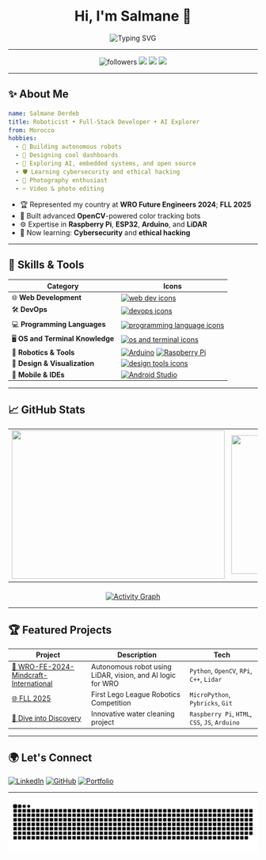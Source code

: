 <!-- Banner -->
<h1 align="center">Hi, I'm Salmane 👋</h1>
<p align="center">
  <img src="https://readme-typing-svg.herokuapp.com?color=58A6FF&size=22&center=true&vCenter=true&width=600&lines=👨‍💻+Full-Stack+Dev+%7C+Roboticist;🌍+From+Morocco%2C+Building+for+the+World;📚+Always+Learning+%26+Sharing" alt="Typing SVG">
</p>

---

<!-- Badges -->
<p align="center">
  <img src="https://img.shields.io/github/followers/salmane-derdeb?style=for-the-badge" alt="followers"/>
  <img src="https://img.shields.io/badge/Robotics-Python-informational?style=for-the-badge&logo=python&color=blue"/>
  <img src="https://img.shields.io/badge/OpenCV-ComputerVision-critical?style=for-the-badge&logo=opencv&logoColor=white"/>
  <img src="https://img.shields.io/badge/LiDAR-WRO-success?style=for-the-badge&color=green"/>
</p>

---

## ✨ About Me

```yaml
name: Salmane Derdeb
title: Roboticist • Full-Stack Developer • AI Explorer
from: Morocco
hobbies:
  - 🚗 Building autonomous robots
  - 🎨 Designing cool dashboards
  - 🧠 Exploring AI, embedded systems, and open source
  - 🛡️ Learning cybersecurity and ethical hacking
  - 📸 Photography enthusiast
  - ✂️ Video & photo editing
```

- 🏆 Represented my country at **WRO Future Engineers 2024**; **FLL 2025**
- 📸 Built advanced **OpenCV**-powered color tracking bots
- ⚙️ Expertise in **Raspberry Pi**, **ESP32**, **Arduino**, and **LiDAR**
- 🎯 Now learning: **Cybersecurity** and **ethical hacking**

---

## 🚀 Skills & Tools

| Category              | Icons                                                                                                          |
|-----------------------|----------------------------------------------------------------------------------------------------------------|
| 🌐 **Web Development** | <a href="https://skillicons.dev" target="_blank" rel="noopener noreferrer"><img src="https://skillicons.dev/icons?i=html,css,js,php,nodejs,react,mongodb" height="36" alt="web dev icons" /></a> |
| 🛠️ **DevOps**          | <a href="https://skillicons.dev" target="_blank" rel="noopener noreferrer"><img src="https://skillicons.dev/icons?i=git,github,docker,aws,bash,npm" height="36" alt="devops icons" /></a>          |
| 💻 **Programming Languages** | <a href="https://skillicons.dev" target="_blank" rel="noopener noreferrer"><img src="https://skillicons.dev/icons?i=py,c,cpp,java" height="36" alt="programming language icons" /></a>          |
| 🖥️ **OS and Terminal Knowledge** | <a href="https://skillicons.dev" target="_blank" rel="noopener noreferrer"><img src="https://skillicons.dev/icons?i=apple,raspberrypi,linux,ubuntu,windows,bash,kali" height="36" alt="os and terminal icons" /></a>          |
| 🤖 **Robotics & Tools** | <a href="https://arduino.cc" target="_blank" rel="noopener noreferrer"><img src="https://skillicons.dev/icons?i=arduino" height="36" alt="Arduino" /></a> <a href="https://www.raspberrypi.com/" target="_blank" rel="noopener noreferrer"><img src="https://skillicons.dev/icons?i=raspberrypi" height="36" alt="Raspberry Pi" /></a> |
| 🎨 **Design & Visualization** | <a href="https://skillicons.dev" target="_blank" rel="noopener noreferrer"><img src="https://skillicons.dev/icons?i=ai,ae,photoshop,figma,pr,blender" height="36" alt="design tools icons" /></a>        |
| 📱 **Mobile & IDEs**   | <a href="https://developer.android.com/studio" target="_blank" rel="noopener noreferrer"><img src="https://skillicons.dev/icons?i=androidstudio" height="36" alt="Android Studio" /></a>             |



---

## 📈 GitHub Stats

<table align="center" style="width: 860px; max-width: 100%;">
  <tr>
    <td align="center" style="width: 50%;">
      <img
        src="https://github-readme-stats.vercel.app/api?username=salmane-derdeb&hide_title=false&show_icons=true&include_all_commits=true&count_private=true&theme=tokyonight&locale=en" width="430" height="300" style="object-fit: contain;"
      />
    </td>
    <td align="center" style="width: 50%;">
      <img
        src="https://github-readme-stats.vercel.app/api/top-langs?username=salmane-derdeb&locale=en&layout=compact&langs_count=5&theme=tokyonight" width="380" height="280" style="object-fit: contain;"
      />
    </td>
  </tr>
</table>

<div align="center" style="max-width: 860px; width: 100%; margin-top: 20px;">
  <a href="https://github.com/salmane-derdeb/github-readme-activity-graph" target="_blank">
    <img
      src="https://github-readme-activity-graph.vercel.app/graph?username=salmane-derdeb&theme=react-dark"
      alt="Activity Graph"
      style="width: 860px; max-width: 100%; height: 300px; object-fit: contain;"
    />
  </a>
</div>



---

## 🏆 Featured Projects

| Project | Description | Tech |
|--------|-------------|------|
| [🧠 WRO-FE-2024-Mindcraft-International](https://github.com/salmane-derdeb/WRO-FE-2024-Mindcraft-International) | Autonomous robot using LiDAR, vision, and AI logic for WRO | `Python`, `OpenCV`, `RPi`, `C++`, `Lidar` |
| [🌐 FLL 2025](https://github.com/mindcraftlabs/FLL-25-SENIORS-INTERNATIONAL) | First Lego League Robotics Competition | `MicroPython`, `Pybricks`, `Git` |
| [🧭 Dive into Discovery](https://github.com/mindcraftlabs/Dive-Into-Discovery) | Innovative water cleaning project | `Raspberry Pi`, `HTML`, `CSS`, `JS`, `Arduino` |

---

## 🌍 Let's Connect

[![LinkedIn](https://img.shields.io/badge/-LinkedIn-05122A?style=flat&logo=linkedin)](https://linkedin.com/in/YOUR_LINKEDIN)
[![GitHub](https://img.shields.io/badge/-GitHub-05122A?style=flat&logo=github)](https://github.com/YOUR_USERNAME)
[![Portfolio](https://img.shields.io/badge/-Portfolio-05122A?style=flat&logo=vercel)](https://YOUR_PORTFOLIO_LINK)

---

<p align="center">
  <img src="https://raw.githubusercontent.com/platane/snk/output/github-contribution-grid-snake.svg" alt="snake animation" />
</p>
